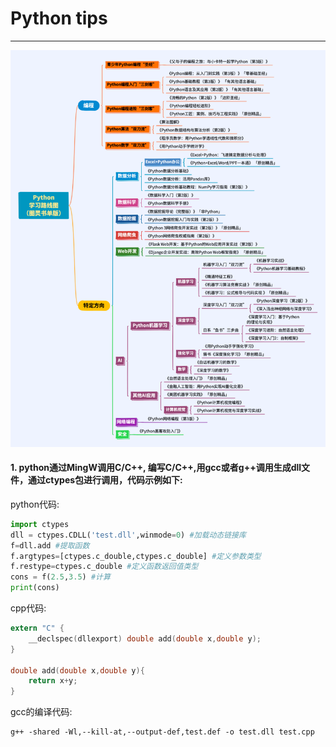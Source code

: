 
# Python tips
-------------------
![python图灵书单](./img/python图灵书单.png)

#### 1. python通过MingW调用C/C++, 编写C/C++,用gcc或者g++调用生成dll文件，通过ctypes包进行调用，代码示例如下:
python代码:
``` python
import ctypes
dll = ctypes.CDLL('test.dll',winmode=0) #加载动态链接库
f=dll.add #提取函数
f.argtypes=[ctypes.c_double,ctypes.c_double] #定义参数类型
f.restype=ctypes.c_double #定义函数返回值类型
cons = f(2.5,3.5) #计算
print(cons)
```
cpp代码:
```c
extern "C" {
	__declspec(dllexport) double add(double x,double y);
}

double add(double x,double y){
	return x+y;
}
```
gcc的编译代码:
```shell
g++ -shared -Wl,--kill-at,--output-def,test.def -o test.dll test.cpp
```

